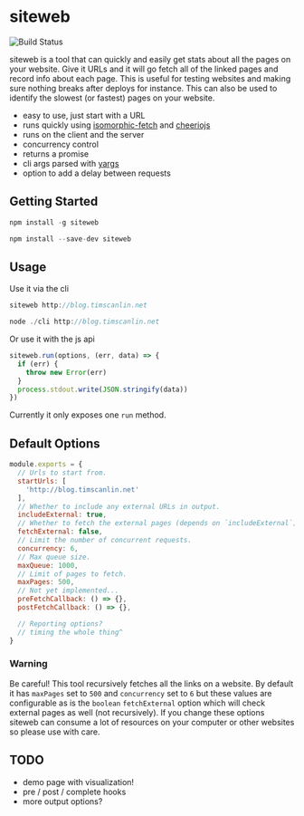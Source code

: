 # siteweb

![Build Status](https://travis-ci.org/tscanlin/siteweb.svg?branch=master)

siteweb is a tool that can quickly and easily get stats about all the pages on your website. Give it URLs and it will go fetch all of the linked pages and record info about each page. This is useful for testing websites and making sure nothing breaks after deploys for instance. This can also be used to identify the slowest (or fastest) pages on your website.

- easy to use, just start with a URL
- runs quickly using [isomorphic-fetch](https://github.com/matthew-andrews/isomorphic-fetch) and [cheeriojs](https://github.com/cheeriojs/cheerio)
- runs on the client and the server
- concurrency control
- returns a promise
- cli args parsed with [yargs](https://github.com/yargs/yargs)
- option to add a delay between requests


## Getting Started

```js
npm install -g siteweb
```

```js
npm install --save-dev siteweb
```


## Usage

Use it via the cli

```js
siteweb http://blog.timscanlin.net
```

```js
node ./cli http://blog.timscanlin.net
```

Or use it with the js api

```js
siteweb.run(options, (err, data) => {
  if (err) {
    throw new Error(err)
  }
  process.stdout.write(JSON.stringify(data))
})
```

Currently it only exposes one `run` method.


## Default Options

```js
module.exports = {
  // Urls to start from.
  startUrls: [
    'http://blog.timscanlin.net'
  ],
  // Whether to include any external URLs in output.
  includeExternal: true,
  // Whether to fetch the external pages (depends on `includeExternal`)
  fetchExternal: false,
  // Limit the number of concurrent requests.
  concurrency: 6,
  // Max queue size.
  maxQueue: 1000,
  // Limit of pages to fetch.
  maxPages: 500,
  // Not yet implemented...
  preFetchCallback: () => {},
  postFetchCallback: () => {},

  // Reporting options?
  // timing the whole thing^
}
```


### Warning

Be careful! This tool recursively fetches all the links on a website. By default it has `maxPages` set to `500` and `concurrency` set to `6` but these values are configurable as is the `boolean` `fetchExternal` option which will check external pages as well (not recursively). If you change these options siteweb can consume a lot of resources on your computer or other websites so please use with care.


## TODO

- demo page with visualization!
- pre / post / complete hooks
- more output options?
